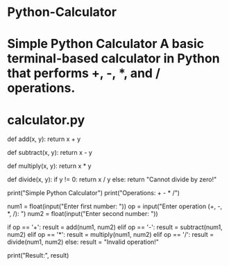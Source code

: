 
# Python-Calculator
# Simple Python Calculator A basic terminal-based calculator in Python that performs +, -, *, and / operations.
# calculator.py

def add(x, y):
    return x + y

def subtract(x, y):
    return x - y

def multiply(x, y):
    return x * y

def divide(x, y):
    if y != 0:
        return x / y
    else:
        return "Cannot divide by zero!"

print("Simple Python Calculator")
print("Operations: +  -  *  /")

num1 = float(input("Enter first number: "))
op = input("Enter operation (+, -, *, /): ")
num2 = float(input("Enter second number: "))

if op == '+':
    result = add(num1, num2)
elif op == '-':
    result = subtract(num1, num2)
elif op == '*':
    result = multiply(num1, num2)
elif op == '/':
    result = divide(num1, num2)
else:
    result = "Invalid operation!"

print("Result:", result)
